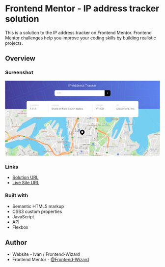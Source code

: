 # Frontend Mentor - IP address tracker solution

This is a solution to the IP address tracker on Frontend Mentor. Frontend Mentor challenges help you improve your coding skills by building realistic projects. 

## Overview

### Screenshot

![](Images/screenshot.jpg)

### Links

- [Solution URL](https://github.com/Frontend-Wizard/ip-address-tracker)
- [Live Site URL](https://frontend-wizard.github.io/ip-address-tracker)

### Built with

- Semantic HTML5 markup
- CSS3 custom properties
- JavaScript
- API
- Flexbox

## Author

- Website - Ivan / Frontend-Wizard
- Frontend Mentor - [@Frontend-Wizard](https://www.frontendmentor.io/profile/Frontend-Wizard)
